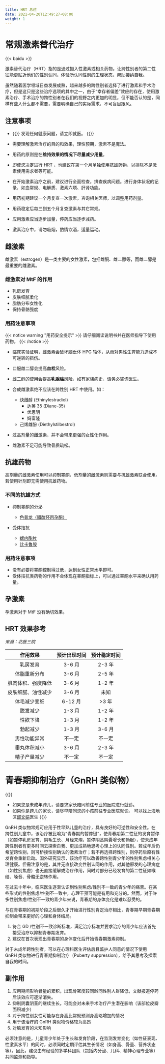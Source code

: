 ```yaml
---
title: HRT 总述
date: 2021-04-20T12:49:27+08:00
weight: 1
---
```


# 常规激素替代治疗

{{< baidu >}}

激素替代治疗（HRT）指的是通过摄入性激素或相关药物，让跨性别者的第二性征能更贴近他们的性别认同，体验所认同性别的生理状态，帮助接纳自我。

虽然随着医学领域日益发展成熟，越来越多的跨性别者选择了进行激素和手术治疗，但是这只是这些治疗选项的其中之一，由于“幸存者偏差”效应的存在，使用激素治疗、手术治疗的跨性别者在我们的视野之内更加的明显，但不能否认的是，同样有些人什么都不需要，需要明确自己的实际需求，不可盲目跟风。

## 注意事项

- {{<alert theme=warning >}}
  发现任何健康问题，请立即就医。
  {{</alert>}}

- 需要理解激素治疗的目的和效果，理性预期，激素不是魔法。

- 用药的原则是在**维持效果的情况下尽量减少用量**。

- 即使您决定进行 HRT ，也建议在第一个月单独使用抗雄药物，以排除不是激素使用需求者等可能。

- 在开始激素治疗之前，建议进行全面检查，排查疾病问题。进行身体状况的记录，如血常规、电解质、激素六项、肝肾功能。

- 用药初期建议一个月复查一次激素，咨询相关医师，以调整用药剂量。

- 用药稳定后每三到五个月复查激素与其它常规。

- 应用激素应当逐步加量，停药应当逐步减药。

- 激素治疗中，请勿吸烟，酌情饮酒，适量运动。

## 雌激素

雌激素（estrogen）是一类主要的女性激素，包括雌酮、雌二醇等，而雌二醇是最重要的雌激素。

### 雌激素对 MtF 的作用

- 乳房发育
- 皮肤细腻柔化
- 脂肪分布女性化
- 保持骨骼强度

### 用药注意事项

{{< notice warning "用药安全提示" >}}
请仔细阅读说明书并在医师指导下使用药物。
{{< /notice >}}

- 临床实验证明，雌激素会破坏脑垂体 HPG 轴体，从而对男性生育能力造成不可逆转的损伤。

- 口服雌二醇会提高**血栓**风险。

- 雌二醇的使用会提高**乳腺癌**风险，如有家族病史，请务必咨询医生。

- 合成雌激素绝不应该在跨性别 HRT 中使用。如：

  - 炔雌醇 (Ethinylestradiol)
    - 达英 35 (Diane-35)
    - 优思明
    - 妈富隆
  - 己烯雌酚 (Diethylstilbestrol)

- 过高剂量的雌激素，并不会带来更强的女性化作用。

- 雌激素不足可能导致骨质疏松。

## 抗雄药物

高剂量的雌激素使用可以抑制睾酮，低剂量的雌激素则需要与抗雄激素联合使用。若使用针剂即无需使用抗雄药物。

### 不同的抗雄方式

- 抑制睾酮的分泌

  - <a href="../antiandrogen/cyproterone">色普龙（醋酸环丙孕酮）</a>

- 受体拮抗

  - <a href="../antiandrogen/spironolactone">螺内酯片</a>
  - <a href="../antiandrogen/bicalutamide">比卡鲁胺</a>

### 用药注意事项

- 没有必要将睾酮控制得过低，达到女性正常水平即可。
- 受体拮抗类药物的作用不会体现在睾酮指标上，可以通过睾酮水平来确认用药量。

## 孕激素

孕激素对于 MtF 没有确切效果。

## HRT 效果参考

_来源：北医三院_

|      作用效果      | 预计出现时间 | 预计稳定时间 |
| :----------------: | :----------: | :----------: |
|      乳房发育      |    3-6 月    |    2-3 年    |
|    体脂重新分布    |    3-6 月    |    2-5 年    |
| 肌肉体积、强度降低 |    3-6 月    |    1-2 年    |
| 皮肤细腻、油性减少 |    3-6 月    |     未知     |
|    体毛减少变细    |   6-12 月    |    >3 年     |
|      脱发减少      |    1-3 月    |    1-2 年    |
|      性欲下降      |    1-3 月    |    1-2 年    |
|      勃起减少      |    1-3 月    |    3-6 月    |
|    男性功能异常    |    不一定    |    不一定    |
|    睾丸体积减小    |    3-6 月    |    2-3 年    |
|    精子产量减少    |    不一定    |    不一定    |

# 青春期抑制治疗（GnRH 类似物）

{{<alert theme=info >}}

- 如果您是未成年跨儿，请要求家长陪同前往专业的医院进行就诊。
- 如果你是跨儿的家长，请尽早陪同您的小孩前往专业医院就诊。
  可以找上海地区[邱文娟](/zh-cn/docs/hrt/yangtze/#邱文娟)医生
  {{</alert>}}

GnRH 类似物常规可应用于性早熟儿童的治疗，具有良好的可逆性和安全性。在跨性别儿童中，该治疗被比喻为“青春期的暂停键”，使青春期第二性征的发育暂停（如暂停乳房发育、阴毛生长、月经来潮，暂停阴茎阴囊增长和勃起），使未成年跨性别者有更多时间去探索自我、更加成熟地思考心理上的认同性别。若成年后仍希望跨性别，则可桥接性别确认的激素治疗；若不再选择跨性别，则停药后原有性发育会重新启动。国外研究显示，该治疗可以改善跨性别青少年的性别焦虑相关心理健康。但需注意的是，其并无直接改变性别认同的作用，对其他原发的心理病症（如性别焦虑）也无直接缓解或治疗作用，同时对部分已经发育的第二性征如喉结、嗓音、骨骼无逆转作用。

在过去十年中，临床医生逐渐认识到性别焦虑/性别不一致的青少年的痛苦。在某些形式的性别焦虑/性别不一致中，心理干预可能是有用和充分的。然而，对于许多性别焦虑/性别不一致的青少年来说，青春期的身体变化是难以忍受的。

与在青春期的初期阶段之后很久才开始进行性别肯定治疗相比，青春期早期青春期抑制会带来更好的心理和身体结局。

1. 符合 GD /性别不一致诊断标准，满足治疗标准并要求治疗的青少年应该首先接受治疗以抑制青春期发育。
2. 建议在首次表现出青春期的身体变化后开始青春期激素抑制。

对于未成年跨性别者，可以在心理科医生评估后且监护人同意的情况下使用 GnRH 类似物进行青春期抑制治疗（Puberty suppression），给予其思考及探索自我的时间。

## 副作用

1. 应用期间影响骨量的累积，出现骨密度较同龄同性别人群降低，文献报道停药后该效应可逐渐消失。
2. 抑制阴囊阴茎的继续生长，可能会对未来手术治疗产生潜在影响（该部位皮瓣面积减少）
3. 对于跨性别女性可能存在身高比常规预测身高略增加的情况
4. 用于该治疗的 GnRH 类似物价格较为高昂
5. 对脑发育的未知影响

必须注意的是，儿童青少年处于生长和发育阶段，在监测发育变化（如性征表现、性激素水平）的同时，必须同时定期评估其生长情况（如身高、骨量、营养状态等）。因此，建议由有经验的多学科团队（包括内分泌、儿科、精神心理专业等）共同监测和指导。

